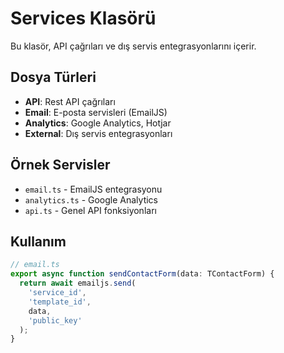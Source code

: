 # Services Klasörü

Bu klasör, API çağrıları ve dış servis entegrasyonlarını içerir.

## Dosya Türleri

- **API**: Rest API çağrıları
- **Email**: E-posta servisleri (EmailJS)
- **Analytics**: Google Analytics, Hotjar
- **External**: Dış servis entegrasyonları

## Örnek Servisler

- `email.ts` - EmailJS entegrasyonu
- `analytics.ts` - Google Analytics
- `api.ts` - Genel API fonksiyonları

## Kullanım

```typescript
// email.ts
export async function sendContactForm(data: TContactForm) {
  return await emailjs.send(
    'service_id',
    'template_id',
    data,
    'public_key'
  );
}
``` 